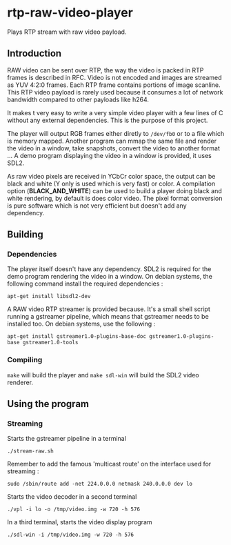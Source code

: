 # rtp-raw-video-player

Plays RTP stream with raw video payload.

## Introduction

RAW video can be sent over RTP, the way the video is packed in RTP frames is described in RFC. Video is not encoded and images are streamed as YUV 4:2:0 frames. Each RTP frame contains portions of image scanline. This RTP video payload is rarely used because it consumes a lot of network bandwidth compared to other payloads like h264.

It makes t very easy to write a very simple video player with a few lines of C without any external dependencies. This is the purpose of this project.

The player will output RGB frames either diretly to `/dev/fb0` or to a file which is memory mapped. Another program can mmap the same file and render the video in a window, take snapshots, convert the video to another format ... A demo program displaying the video in a window is provided, it uses SDL2.

As raw video pixels are received in YCbCr color space, the output can be black and white (Y only is used which is very fast) or color. A compilation option (__BLACK_AND_WHITE__) can be used to build a player doing black and white rendering, by default is does color video. The pixel format conversion is pure software which is not very efficient but doesn't add any dependency. 


## Building

### Dependencies

The player itself doesn't have any dependency. SDL2 is required for the demo program rendering the video in a window. On debian systems, the following command install the required dependencies :

~~~~
apt-get install libsdl2-dev
~~~~

A RAW video RTP streamer is provided because. It's a small shell script running a gstreamer pipeline, which means that gstreamer needs to be installed too. On debian systems, use the following :

~~~~
apt-get install gstreamer1.0-plugins-base-doc gstreamer1.0-plugins-base gstreamer1.0-tools
~~~~

### Compiling

`make` will build the player and `make sdl-win` will build the SDL2 video renderer.


## Using the program

### Streaming 

Starts the gstreamer pipeline in a terminal

~~~~
./stream-raw.sh
~~~~

Remember to add the famous 'multicast route' on the interface used for streaming :

~~~~
sudo /sbin/route add -net 224.0.0.0 netmask 240.0.0.0 dev lo
~~~~

Starts the video decoder in a second terminal

~~~~
./vpl -i lo -o /tmp/video.img -w 720 -h 576
~~~~

In a third terminal, starts the video display program

~~~~
./sdl-win -i /tmp/video.img -w 720 -h 576
~~~~


